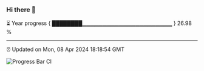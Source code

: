 ### Hi there 👋

⏳ Year progress { ████████▁▁▁▁▁▁▁▁▁▁▁▁▁▁▁▁▁▁▁▁▁▁ } 26.98 %

---

⏰ Updated on Mon, 08 Apr 2024 18:18:54 GMT

![Progress Bar CI](https://github.com/liununu/liununu/workflows/Progress%20Bar%20CI/badge.svg)
